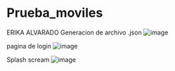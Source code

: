 # Prueba_moviles

ERIKA ALVARADO
Generacion de archivo .json
![image](https://github.com/alvaradoCarolina/Prueba_moviles/assets/132953183/a3c23eab-9a70-4304-a4e7-c8ed2eb84472)

pagina de login
![image](https://github.com/alvaradoCarolina/Prueba_moviles/assets/132953183/3ea8d56c-e345-4591-b1ba-d1fe0c52ff6e)

Splash scream 
![image](https://github.com/alvaradoCarolina/Prueba_moviles/assets/132953183/bccd8074-a03b-4e8b-ae89-b0515c2bf277)

